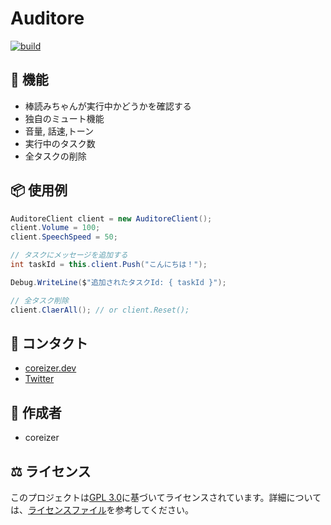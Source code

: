 # Auditore

[![build](https://github.com/coreizer/Auditore/actions/workflows/dotnet.yml/badge.svg)](https://github.com/coreizer/Auditore/actions/workflows/dotnet.yml)

## 👀 機能

- 棒読みちゃんが実行中かどうかを確認する
- 独自のミュート機能
- 音量, 話速,トーン
- 実行中のタスク数
- 全タスクの削除

## 📦 使用例

```C#
AuditoreClient client = new AuditoreClient();
client.Volume = 100;
client.SpeechSpeed = 50;

// タスクにメッセージを追加する
int taskId = this.client.Push("こんにちは！");

Debug.WriteLine($"追加されたタスクId: { taskId }");

// 全タスク削除
client.ClaerAll(); // or client.Reset();
```

## 🔗 コンタクト

- [coreizer.dev](https://www.coreizer.dev)
- [Twitter](https://www.twitter.com/coreizer)

## 👷 作成者

- coreizer

## ⚖️ ライセンス

このプロジェクトは[GPL 3.0](https://opensource.org/license/lgpl-3-0/)に基づいてライセンスされています。詳細については、[ライセンスファイル](LICENSE)を参考してください。
